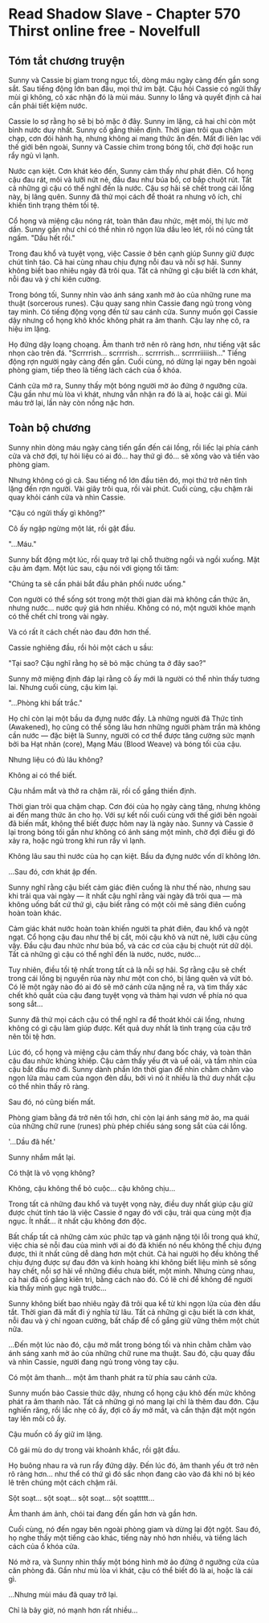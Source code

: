 # Read Shadow Slave - Chapter 570 Thirst online free - Novelfull

## Tóm tắt chương truyện

Sunny và Cassie bị giam trong ngục tối, dòng máu ngày càng đến gần song sắt. Sau tiếng động lớn ban đầu, mọi thứ im bặt. Cậu hỏi Cassie có ngửi thấy mùi gì không, cô xác nhận đó là mùi máu. Sunny lo lắng và quyết định cả hai cần phải tiết kiệm nước.

Cassie lo sợ rằng họ sẽ bị bỏ mặc ở đây. Sunny im lặng, cả hai chỉ còn một bình nước duy nhất. Sunny cố gắng thiền định. Thời gian trôi qua chậm chạp, cơn đói hành hạ, nhưng không ai mang thức ăn đến. Mất đi liên lạc với thế giới bên ngoài, Sunny và Cassie chìm trong bóng tối, chờ đợi hoặc run rẩy ngủ vì lạnh.

Nước cạn kiệt. Cơn khát kéo đến, Sunny cảm thấy như phát điên. Cổ họng cậu đau rát, môi và lưỡi nứt nẻ, đầu đau như búa bổ, cơ bắp chuột rút. Tất cả những gì cậu có thể nghĩ đến là nước. Cậu sợ hãi sẽ chết trong cái lồng này, bị lãng quên. Sunny đã thử mọi cách để thoát ra nhưng vô ích, chỉ khiến tình trạng thêm tồi tệ.

Cổ họng và miệng cậu nóng rát, toàn thân đau nhức, mệt mỏi, thị lực mờ dần. Sunny gần như chỉ có thể nhìn rõ ngọn lửa dầu leo lét, rồi nó cũng tắt ngấm. "Dầu hết rồi."

Trong đau khổ và tuyệt vọng, việc Cassie ở bên cạnh giúp Sunny giữ được chút tỉnh táo. Cả hai cùng nhau chịu đựng nỗi đau và nỗi sợ hãi. Sunny không biết bao nhiêu ngày đã trôi qua. Tất cả những gì cậu biết là cơn khát, nỗi đau và ý chí kiên cường.

Trong bóng tối, Sunny nhìn vào ánh sáng xanh mờ ảo của những rune ma thuật (sorcerous runes). Cậu quay sang nhìn Cassie đang ngủ trong vòng tay mình. Có tiếng động vọng đến từ sau cánh cửa. Sunny muốn gọi Cassie dậy nhưng cổ họng khô khốc không phát ra âm thanh. Cậu lay nhẹ cô, ra hiệu im lặng.

Họ đứng dậy loạng choạng. Âm thanh trở nên rõ ràng hơn, như tiếng vật sắc nhọn cào trên đá. "Scrrrrish… scrrrrish… scrrrrish… scrrrriiiiish..." Tiếng động rợn người ngày càng đến gần. Cuối cùng, nó dừng lại ngay bên ngoài phòng giam, tiếp theo là tiếng lách cách của ổ khóa.

Cánh cửa mở ra, Sunny thấy một bóng người mờ ảo đứng ở ngưỡng cửa. Cậu gần như mù lòa vì khát, nhưng vẫn nhận ra đó là ai, hoặc cái gì. Mùi máu trở lại, lần này còn nồng nặc hơn.

## Toàn bộ chương

Sunny nhìn dòng máu ngày càng tiến gần đến cái lồng, rồi liếc lại phía cánh cửa và chờ đợi, tự hỏi liệu có ai đó… hay thứ gì đó… sẽ xông vào và tiến vào phòng giam.

Nhưng không có gì cả. Sau tiếng nổ lớn đầu tiên đó, mọi thứ trở nên tĩnh lặng đến rợn người. Vài giây trôi qua, rồi vài phút. Cuối cùng, cậu chậm rãi quay khỏi cánh cửa và nhìn Cassie.

"Cậu có ngửi thấy gì không?"

Cô ấy ngập ngừng một lát, rồi gật đầu.

"...Máu."

Sunny bất động một lúc, rồi quay trở lại chỗ thường ngồi và ngồi xuống. Mặt cậu ảm đạm. Một lúc sau, cậu nói với giọng tối tăm:

"Chúng ta sẽ cần phải bắt đầu phân phối nước uống."

Con người có thể sống sót trong một thời gian dài mà không cần thức ăn, nhưng nước… nước quý giá hơn nhiều. Không có nó, một người khỏe mạnh có thể chết chỉ trong vài ngày.

Và có rất ít cách chết nào đau đớn hơn thế.

Cassie nghiêng đầu, rồi hỏi một cách u sầu:

"Tại sao? Cậu nghĩ rằng họ sẽ bỏ mặc chúng ta ở đây sao?"

Sunny mở miệng định đáp lại rằng cô ấy mới là người có thể nhìn thấy tương lai. Nhưng cuối cùng, cậu kìm lại.

"...Phòng khi bất trắc."

Họ chỉ còn lại một bầu da đựng nước đầy. Là những người đã Thức tỉnh (Awakened), họ cũng có thể sống lâu hơn những người phàm trần mà không cần nước — đặc biệt là Sunny, người có cơ thể được tăng cường sức mạnh bởi ba Hạt nhân (core), Mạng Máu (Blood Weave) và bóng tối của cậu.

Nhưng liệu có đủ lâu không?

Không ai có thể biết.

Cậu nhắm mắt và thở ra chậm rãi, rồi cố gắng thiền định.

Thời gian trôi qua chậm chạp. Cơn đói của họ ngày càng tăng, nhưng không ai đến mang thức ăn cho họ. Với sự kết nối cuối cùng với thế giới bên ngoài đã biến mất, không thể biết được hôm nay là ngày nào. Sunny và Cassie ở lại trong bóng tối gần như không có ánh sáng một mình, chờ đợi điều gì đó xảy ra, hoặc ngủ trong khi run rẩy vì lạnh.

Không lâu sau thì nước của họ cạn kiệt. Bầu da đựng nước vốn dĩ không lớn.

...Sau đó, cơn khát ập đến.

Sunny nghĩ rằng cậu biết cảm giác điên cuồng là như thế nào, nhưng sau khi trải qua vài ngày — ít nhất cậu nghĩ rằng vài ngày đã trôi qua — mà không uống bất cứ thứ gì, cậu biết rằng có một cõi mê sảng điên cuồng hoàn toàn khác.

Cảm giác khát nước hoàn toàn khiến người ta phát điên, đau khổ và ngột ngạt. Cổ họng cậu đau như thể bị cắt, môi cậu khô và nứt nẻ, lưỡi cậu cũng vậy. Đầu cậu đau nhức như búa bổ, và các cơ của cậu bị chuột rút dữ dội. Tất cả những gì cậu có thể nghĩ đến là nước, nước, nước…

Tuy nhiên, điều tồi tệ nhất trong tất cả là nỗi sợ hãi. Sợ rằng cậu sẽ chết trong cái lồng bị nguyền rủa này như một con chó, bị lãng quên và vứt bỏ. Có lẽ một ngày nào đó ai đó sẽ mở cánh cửa nặng nề ra, và tìm thấy xác chết khô quắt của cậu đang tuyệt vọng và thảm hại vươn về phía nó qua song sắt…

Sunny đã thử mọi cách cậu có thể nghĩ ra để thoát khỏi cái lồng, nhưng không có gì cậu làm giúp được. Kết quả duy nhất là tình trạng của cậu trở nên tồi tệ hơn.

Lúc đó, cổ họng và miệng cậu cảm thấy như đang bốc cháy, và toàn thân cậu đau nhức khủng khiếp. Cậu cảm thấy yếu ớt và uể oải, và tầm nhìn của cậu bắt đầu mờ đi. Sunny dành phần lớn thời gian để nhìn chằm chằm vào ngọn lửa màu cam của ngọn đèn dầu, bởi vì nó ít nhiều là thứ duy nhất cậu có thể nhìn thấy rõ ràng.

Sau đó, nó cũng biến mất.

Phòng giam bằng đá trở nên tối hơn, chỉ còn lại ánh sáng mờ ảo, ma quái của những chữ rune (runes) phù phép chiếu sáng song sắt của cái lồng.

'...Dầu đã hết.'

Sunny nhắm mắt lại.

Có thật là vô vọng không?

Không, cậu không thể bỏ cuộc… cậu không chịu…

Trong tất cả những đau khổ và tuyệt vọng này, điều duy nhất giúp cậu giữ được chút tỉnh táo là việc Cassie ở ngay đó với cậu, trải qua cùng một địa ngục. Ít nhất… ít nhất cậu không đơn độc.

Bất chấp tất cả những cảm xúc phức tạp và gánh nặng tội lỗi trong quá khứ, việc chia sẻ nỗi đau của mình với ai đó đã khiến nó nếu không thể chịu đựng được, thì ít nhất cũng dễ dàng hơn một chút. Cả hai người họ đều không thể chịu đựng được sự đau đớn và kinh hoàng khi không biết liệu mình sẽ sống hay chết, nỗi sợ hãi về những điều chưa biết, một mình. Nhưng cùng nhau, cả hai đã cố gắng kiên trì, bằng cách nào đó. Có lẽ chỉ để không để người kia thấy mình gục ngã trước…

Sunny không biết bao nhiêu ngày đã trôi qua kể từ khi ngọn lửa của đèn dầu tắt. Thời gian đã mất đi ý nghĩa từ lâu. Tất cả những gì cậu biết là cơn khát, nỗi đau và ý chí ngoan cường, bất chấp để cố gắng giữ vững thêm một chút nữa.

…Đến một lúc nào đó, cậu mở mắt trong bóng tối và nhìn chằm chằm vào ánh sáng xanh mờ ảo của những chữ rune ma thuật. Sau đó, cậu quay đầu và nhìn Cassie, người đang ngủ trong vòng tay cậu.

Có một âm thanh… một âm thanh phát ra từ phía sau cánh cửa.

Sunny muốn bảo Cassie thức dậy, nhưng cổ họng cậu khô đến mức không phát ra âm thanh nào. Tất cả những gì nó mang lại chỉ là thêm đau đớn. Cậu nghiến răng, rồi lắc nhẹ cô ấy, đợi cô ấy mở mắt, và cẩn thận đặt một ngón tay lên môi cô ấy.

Cậu muốn cô ấy giữ im lặng.

Cô gái mù do dự trong vài khoảnh khắc, rồi gật đầu.

Họ buông nhau ra và run rẩy đứng dậy. Đến lúc đó, âm thanh yếu ớt trở nên rõ ràng hơn… như thể có thứ gì đó sắc nhọn đang cào vào đá khi nó bị kéo lê trên chúng một cách chậm rãi.

Sột soạt… sột soạt… sột soạt… sột soạttttt…

Âm thanh ám ảnh, chói tai đang đến gần hơn và gần hơn.

Cuối cùng, nó đến ngay bên ngoài phòng giam và dừng lại đột ngột. Sau đó, họ nghe thấy một tiếng cào khác, tiếng này nhỏ hơn nhiều, và tiếng lách cách của ổ khóa cửa.

Nó mở ra, và Sunny nhìn thấy một bóng hình mờ ảo đứng ở ngưỡng cửa của căn phòng đá. Gần như mù lòa vì khát, cậu có thể biết đó là ai, hoặc là cái gì.

...Nhưng mùi máu đã quay trở lại.

Chỉ là bây giờ, nó mạnh hơn rất nhiều…